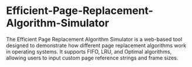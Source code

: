 # Efficient-Page-Replacement-Algorithm-Simulator
The Efficient Page Replacement Algorithm Simulator is a web-based tool designed to demonstrate how different page replacement algorithms work in operating systems. It supports FIFO, LRU, and Optimal algorithms, allowing users to input custom page reference strings and frame sizes.
